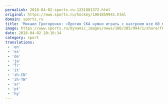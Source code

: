 ```yaml
---
permalink: 2018-04-02-sports.ru-1231881372.html
original: https://www.sports.ru/hockey/1061859941.html
domain: sports.ru
title: 'Михаил Григоренко: «Против СКА нужно играть с настроем все 60 минут»'
image: https://www.sports.ru/dynamic_images/news/106/185/994/1/share/f03196.png
date: 2018-04-02 20:16:34
category: sport
translations: 
 - 'en'
 - 'es'
 - 'de'
 - 'ja'
 - 'fr'
 - 'it'
 - 'zh-CN'
 - 'zh-TW'
 - 'ar'
 - 'pt'
 - 'hy'
---
```


